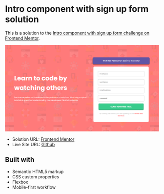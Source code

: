 <h1>Intro component with sign up form solution</h1>

This is a solution to the [Intro component with sign up form challenge on Frontend Mentor](https://www.frontendmentor.io/challenges/intro-component-with-signup-form-5cf91bd49edda32581d28fd1).


<img src="images/foto-site.png">


- Solution URL: [Frontend Mentor](https://your-solution-url.com)
- Live Site URL: [Github](https://your-live-site-url.com)


<h2>Built with</h2>

- Semantic HTML5 markup
- CSS custom properties
- Flexbox
- Mobile-first workflow
